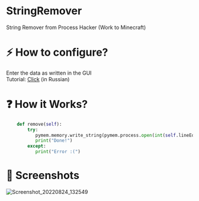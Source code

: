 # StringRemover
String Remover from Process Hacker (Work to Minecraft)

# ⚡ How to configure?
Enter the data as written in the GUI  
Tutorial: [Click](https://www.youtube.com/watch?v=aGYK2wzY4so) (in Russian)

# ❓ How it Works?
```python
    def remove(self):
        try:
           pymem.memory.write_string(pymem.process.open(int(self.lineEdit.text(), 0)), int(self.lineEdit_2.text(), 0), bytes(int(self.lineEdit_3.text(), 0)))
           print("Done!")
        except:
           print("Error :(")
``` 

# 📱 Screenshots
![Screenshot_20220824_132549](https://user-images.githubusercontent.com/100863585/186395757-820ed4ab-5115-4db6-9970-76d1369b8505.png)
